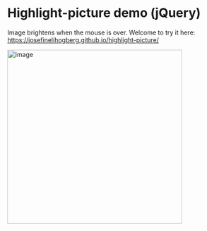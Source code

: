 # Highlight-picture demo (jQuery)

Image brightens when the mouse is over. Welcome to try it here: https://josefinelihogberg.github.io/highlight-picture/

<img width="395" alt="image" src="https://user-images.githubusercontent.com/97985695/217211954-e4962626-b0bb-4aa4-9db3-a7310c58d97a.png">

